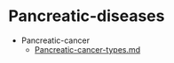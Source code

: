 
# Pancreatic-diseases

- Pancreatic-cancer
  - [Pancreatic-cancer-types.md](./Pancreatic-cancer-types.md)
